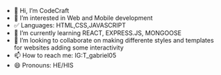 - 👋 Hi, I’m CodeCraft
- 👀 I’m interested in Web and Mobile development
- ✅ Languages: HTML,CSS,JAVASCRIPT
- 🌱 I’m currently learning REACT, EXPRESS.JS, MONGOOSE
- 💞️ I’m looking to collaborate on making differente styles and templates for websites adding some interactivity
- 📫 How to reach me: IG:T_gabriel05
- 😄 Pronouns: HE/HIS

<!---
Tgabriel05/Tgabriel05 is a ✨ special ✨ repository because its `README.md` (this file) appears on your GitHub profile.
You can click the Preview link to take a look at your changes.
--->
